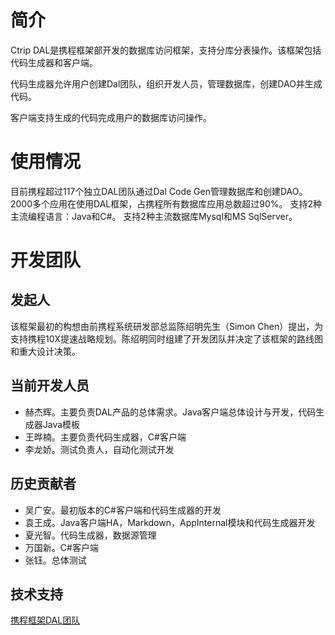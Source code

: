 # 简介
Ctrip DAL是携程框架部开发的数据库访问框架，支持分库分表操作。该框架包括代码生成器和客户端。

代码生成器允许用户创建Dal团队，组织开发人员，管理数据库，创建DAO并生成代码。

客户端支持生成的代码完成用户的数据库访问操作。

# 使用情况
目前携程超过117个独立DAL团队通过Dal Code Gen管理数据库和创建DAO。
2000多个应用在使用DAL框架，占携程所有数据库应用总数超过90%。
支持2种主流编程语言：Java和C#。
支持2种主流数据库Mysql和MS SqlServer。

# 开发团队
## 发起人
该框架最初的构想由前携程系统研发部总监陈绍明先生（Simon Chen）提出，为支持携程10X提速战略规划。陈绍明同时组建了开发团队并决定了该框架的路线图和重大设计决策。
## 当前开发人员
* 赫杰辉。主要负责DAL产品的总体需求。Java客户端总体设计与开发，代码生成器Java模板
* 王晔楠。主要负责代码生成器，C#客户端
* 李龙娇。测试负责人，自动化测试开发

## 历史贡献者
* 吴广安。最初版本的C#客户端和代码生成器的开发
* 袁王成。Java客户端HA，Markdown，AppInternal模块和代码生成器开发
* 夏光智。代码生成器，数据源管理
* 万国新。C#客户端
* 张钰。总体测试

## 技术支持
[携程框架DAL团队](mailto:rdfxdal@Ctrip.com)
